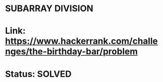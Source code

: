 # SUBARRAY DIVISION
# Link: https://www.hackerrank.com/challenges/the-birthday-bar/problem
# Status: SOLVED
